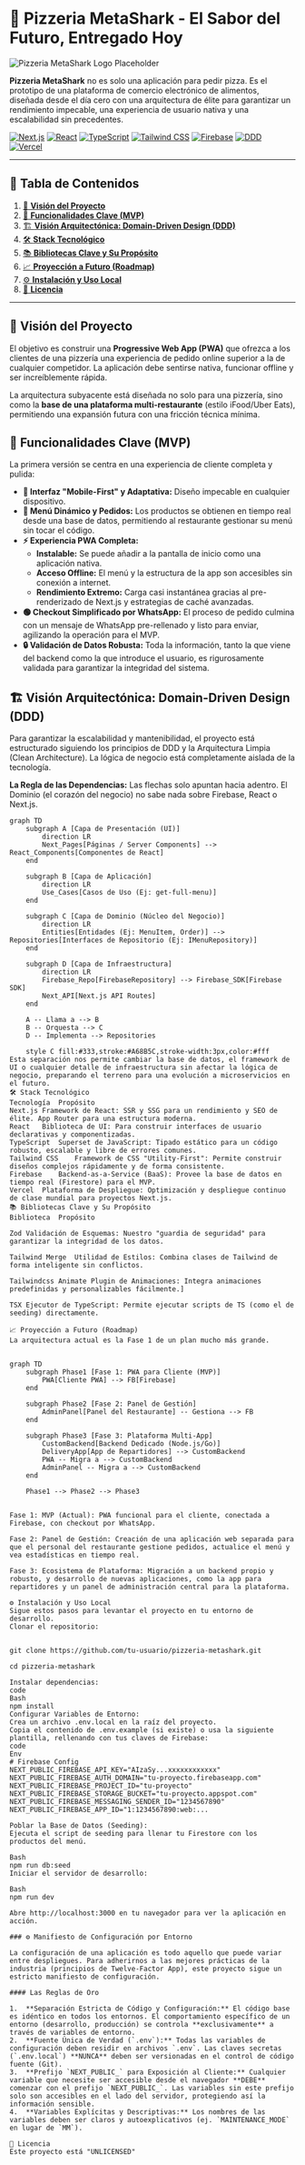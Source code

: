 # 🍕 Pizzeria MetaShark - El Sabor del Futuro, Entregado Hoy

![Pizzeria MetaShark Logo Placeholder](https://via.placeholder.com/1200x630/1A202C/FFFFFF?text=Pizzeria%20MetaShark)

**Pizzeria MetaShark** no es solo una aplicación para pedir pizza. Es el prototipo de una plataforma de comercio electrónico de alimentos, diseñada desde el día cero con una arquitectura de élite para garantizar un rendimiento impecable, una experiencia de usuario nativa y una escalabilidad sin precedentes.

[![Next.js](https://img.shields.io/badge/Next.js-14.2-black?style=for-the-badge&logo=next.js&logoColor=white)](https://nextjs.org/)
[![React](https://img.shields.io/badge/React-18-blue?style=for-the-badge&logo=react&logoColor=white)](https://react.dev/)
[![TypeScript](https://img.shields.io/badge/TypeScript-5-blue?style=for-the-badge&logo=typescript&logoColor=white)](https://www.typescriptlang.org/)
[![Tailwind CSS](https://img.shields.io/badge/Tailwind_CSS-3-cyan?style=for-the-badge&logo=tailwind-css&logoColor=white)](https://tailwindcss.com/)
[![Firebase](https://img.shields.io/badge/Firebase-10-orange?style=for-the-badge&logo=firebase&logoColor=white)](https://firebase.google.com/)
[![DDD](https://img.shields.io/badge/Architecture-DDD-purple?style=for-the-badge&logo=data:image/svg+xml;base64,PHN2ZyB4bWxucz0iaHR0cDovL3d3dy53My5vcmcvMjAwMC9zdmciIHZpZXdCb3g9IjAgMCAyNCAyNCI+PHBhdGggZmlsbD0id2hpdGUiIGQ9Ik0xMiAyQzYuNDggMiAyIDYuNDggMiAxMnM0LjQ4IDEwIDEwIDEwIDEwLTQuNDggMTAtMTBTMTcuNTIgMiAxMiAyem0wIDE4Yy00LjQxIDAtOC0zLjU5LTgtOHMzLjU5LTggOC04IDggMy41OSA4IDh6bS0xLTguNWg0djJoLTR2LTJ6bS00IDBoNHYyaC00di0yem0yIDJoMnYyaC0ydi0yem0yLTZoMnYyaC0ydi0yeiIvPjwvc3ZnPg==)](https://martinfowler.com/bliki/DomainDrivenDesign.html)
[![Vercel](https://img.shields.io/badge/Deploy-Vercel-black?style=for-the-badge&logo=vercel&logoColor=white)](https://vercel.com/)

---

## 📜 Tabla de Contenidos

1.  [🌟 **Visión del Proyecto**](#-visión-del-proyecto)
2.  [🚀 **Funcionalidades Clave (MVP)**](#-funcionalidades-clave-mvp)
3.  [🏗️ **Visión Arquitectónica: Domain-Driven Design (DDD)**](#️-visión-arquitectónica-domain-driven-design-ddd)
4.  [🛠️ **Stack Tecnológico**](#️-stack-tecnológico)
5.  [📚 **Bibliotecas Clave y Su Propósito**](#-bibliotecas-clave-y-su-propósito)
6.  [📈 **Proyección a Futuro (Roadmap)**](#-proyección-a-futuro-roadmap)
7.  [⚙️ **Instalación y Uso Local**](#️-instalación-y-uso-local)
8.  [📄 **Licencia**](#-licencia)

---

## 🌟 Visión del Proyecto

El objetivo es construir una **Progressive Web App (PWA)** que ofrezca a los clientes de una pizzería una experiencia de pedido online superior a la de cualquier competidor. La aplicación debe sentirse nativa, funcionar offline y ser increíblemente rápida.

La arquitectura subyacente está diseñada no solo para una pizzería, sino como la **base de una plataforma multi-restaurante** (estilo iFood/Uber Eats), permitiendo una expansión futura con una fricción técnica mínima.

## 🚀 Funcionalidades Clave (MVP)

La primera versión se centra en una experiencia de cliente completa y pulida:

-   **📱 Interfaz "Mobile-First" y Adaptativa:** Diseño impecable en cualquier dispositivo.
-   **🛒 Menú Dinámico y Pedidos:** Los productos se obtienen en tiempo real desde una base de datos, permitiendo al restaurante gestionar su menú sin tocar el código.
-   **⚡ Experiencia PWA Completa:**
    -   **Instalable:** Se puede añadir a la pantalla de inicio como una aplicación nativa.
    -   **Acceso Offline:** El menú y la estructura de la app son accesibles sin conexión a internet.
    -   **Rendimiento Extremo:** Carga casi instantánea gracias al pre-renderizado de Next.js y estrategias de caché avanzadas.
-   **🟢 Checkout Simplificado por WhatsApp:** El proceso de pedido culmina con un mensaje de WhatsApp pre-rellenado y listo para enviar, agilizando la operación para el MVP.
-   **🔒 Validación de Datos Robusta:** Toda la información, tanto la que viene del backend como la que introduce el usuario, es rigurosamente validada para garantizar la integridad del sistema.

## 🏗️ Visión Arquitectónica: Domain-Driven Design (DDD)

Para garantizar la escalabilidad y mantenibilidad, el proyecto está estructurado siguiendo los principios de DDD y la Arquitectura Limpia (Clean Architecture). La lógica de negocio está completamente aislada de la tecnología.

**La Regla de las Dependencias:** Las flechas solo apuntan hacia adentro. El Dominio (el corazón del negocio) no sabe nada sobre Firebase, React o Next.js.

```mermaid
graph TD
    subgraph A [Capa de Presentación (UI)]
        direction LR
        Next_Pages[Páginas / Server Components] --> React_Components[Componentes de React]
    end

    subgraph B [Capa de Aplicación]
        direction LR
        Use_Cases[Casos de Uso (Ej: get-full-menu)]
    end

    subgraph C [Capa de Dominio (Núcleo del Negocio)]
        direction LR
        Entities[Entidades (Ej: MenuItem, Order)] --> Repositories[Interfaces de Repositorio (Ej: IMenuRepository)]
    end

    subgraph D [Capa de Infraestructura]
        direction LR
        Firebase_Repo[FirebaseRepository] --> Firebase_SDK[Firebase SDK]
        Next_API[Next.js API Routes]
    end

    A -- Llama a --> B
    B -- Orquesta --> C
    D -- Implementa --> Repositories

    style C fill:#333,stroke:#A68B5C,stroke-width:3px,color:#fff
Esta separación nos permite cambiar la base de datos, el framework de UI o cualquier detalle de infraestructura sin afectar la lógica de negocio, preparando el terreno para una evolución a microservicios en el futuro.
🛠️ Stack Tecnológico
Tecnología	Propósito
Next.js	Framework de React: SSR y SSG para un rendimiento y SEO de élite. App Router para una estructura moderna.
React	Biblioteca de UI: Para construir interfaces de usuario declarativas y componentizadas.
TypeScript	Superset de JavaScript: Tipado estático para un código robusto, escalable y libre de errores comunes.
Tailwind CSS	Framework de CSS "Utility-First": Permite construir diseños complejos rápidamente y de forma consistente.
Firebase	Backend-as-a-Service (BaaS): Provee la base de datos en tiempo real (Firestore) para el MVP.
Vercel	Plataforma de Despliegue: Optimización y despliegue continuo de clase mundial para proyectos Next.js.
📚 Bibliotecas Clave y Su Propósito
Biblioteca	Propósito

Zod	Validación de Esquemas: Nuestro "guardia de seguridad" para garantizar la integridad de los datos.

Tailwind Merge	Utilidad de Estilos: Combina clases de Tailwind de forma inteligente sin conflictos.

Tailwindcss Animate	Plugin de Animaciones: Integra animaciones predefinidas y personalizables fácilmente.]

TSX	Ejecutor de TypeScript: Permite ejecutar scripts de TS (como el de seeding) directamente.

📈 Proyección a Futuro (Roadmap)
La arquitectura actual es la Fase 1 de un plan mucho más grande.


graph TD
    subgraph Phase1 [Fase 1: PWA para Cliente (MVP)]
        PWA[Cliente PWA] --> FB[Firebase]
    end

    subgraph Phase2 [Fase 2: Panel de Gestión]
        AdminPanel[Panel del Restaurante] -- Gestiona --> FB
    end

    subgraph Phase3 [Fase 3: Plataforma Multi-App]
        CustomBackend[Backend Dedicado (Node.js/Go)]
        DeliveryApp[App de Repartidores] --> CustomBackend
        PWA -- Migra a --> CustomBackend
        AdminPanel -- Migra a --> CustomBackend
    end

    Phase1 --> Phase2 --> Phase3


Fase 1: MVP (Actual): PWA funcional para el cliente, conectada a Firebase, con checkout por WhatsApp.

Fase 2: Panel de Gestión: Creación de una aplicación web separada para que el personal del restaurante gestione pedidos, actualice el menú y vea estadísticas en tiempo real.

Fase 3: Ecosistema de Plataforma: Migración a un backend propio y robusto, y desarrollo de nuevas aplicaciones, como la app para repartidores y un panel de administración central para la plataforma.

⚙️ Instalación y Uso Local
Sigue estos pasos para levantar el proyecto en tu entorno de desarrollo.
Clonar el repositorio:


git clone https://github.com/tu-usuario/pizzeria-metashark.git

cd pizzeria-metashark

Instalar dependencias:
code
Bash
npm install
Configurar Variables de Entorno:
Crea un archivo .env.local en la raíz del proyecto.
Copia el contenido de .env.example (si existe) o usa la siguiente plantilla, rellenando con tus claves de Firebase:
code
Env
# Firebase Config
NEXT_PUBLIC_FIREBASE_API_KEY="AIzaSy...xxxxxxxxxxxx"
NEXT_PUBLIC_FIREBASE_AUTH_DOMAIN="tu-proyecto.firebaseapp.com"
NEXT_PUBLIC_FIREBASE_PROJECT_ID="tu-proyecto"
NEXT_PUBLIC_FIREBASE_STORAGE_BUCKET="tu-proyecto.appspot.com"
NEXT_PUBLIC_FIREBASE_MESSAGING_SENDER_ID="1234567890"
NEXT_PUBLIC_FIREBASE_APP_ID="1:1234567890:web:...

Poblar la Base de Datos (Seeding):
Ejecuta el script de seeding para llenar tu Firestore con los productos del menú.

Bash
npm run db:seed
Iniciar el servidor de desarrollo:

Bash
npm run dev

Abre http://localhost:3000 en tu navegador para ver la aplicación en acción.

### ⚙️ Manifiesto de Configuración por Entorno

La configuración de una aplicación es todo aquello que puede variar entre despliegues. Para adherirnos a las mejores prácticas de la industria (principios de Twelve-Factor App), este proyecto sigue un estricto manifiesto de configuración.

#### Las Reglas de Oro

1.  **Separación Estricta de Código y Configuración:** El código base es idéntico en todos los entornos. El comportamiento específico de un entorno (desarrollo, producción) se controla **exclusivamente** a través de variables de entorno.
2.  **Fuente Única de Verdad (`.env`):** Todas las variables de configuración deben residir en archivos `.env`. Las claves secretas (`.env.local`) **NUNCA** deben ser versionadas en el control de código fuente (Git).
3.  **Prefijo `NEXT_PUBLIC_` para Exposición al Cliente:** Cualquier variable que necesite ser accesible desde el navegador **DEBE** comenzar con el prefijo `NEXT_PUBLIC_`. Las variables sin este prefijo solo son accesibles en el lado del servidor, protegiendo así la información sensible.
4.  **Variables Explícitas y Descriptivas:** Los nombres de las variables deben ser claros y autoexplicativos (ej. `MAINTENANCE_MODE` en lugar de `MM`).

📄 Licencia
Este proyecto está "UNLICENSED"
